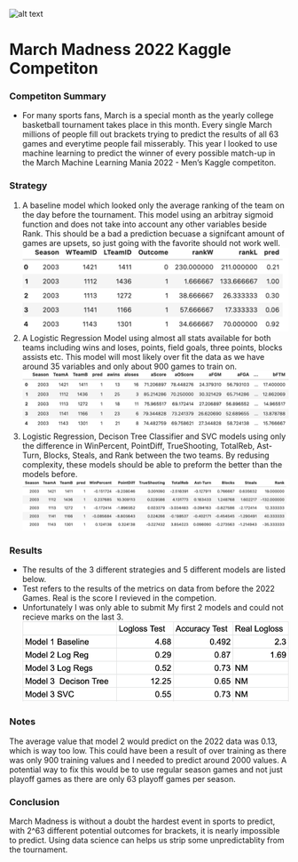 ![alt text](https://upload.wikimedia.org/wikipedia/en/thumb/2/28/March_Madness_logo.svg/1200px-March_Madness_logo.svg.png)
# March Madness 2022 Kaggle Competiton
### Competiton Summary 
* For many sports fans, March is a special month as the yearly college basketball tournament takes place in this month. Every single March millions of people fill out brackets trying to predict the results of all 63 games and everytime people fail misserably. This year I looked to use machine learning to predict the winner of every possible match-up in the March Machine Learning Mania 2022 - Men’s Kaggle competiton.
### Strategy
1. A baseline model which looked only the average ranking of the team on the day before the tournament. This model using an arbitray sigmoid function and does not take into account any other variables beside Rank. This should be a bad a prediction becuase a signifcant amount of games are upsets, so just going with the favorite should not work well.
![Model1](Model1.png)
2. A Logistic Regression Model using almost all stats available for both teams including wins and loses, points, field goals, three points, blocks assists etc. This model will most likely over fit the data as we have around 35 variables and only about 900 games to train on.
![Model2](Model2.png)
3. Logistic Regression, Decison Tree Classifier and SVC models using only the difference in WinPercent, PointDiff,	TrueShooting,	TotalReb,	Ast-Turn,	Blocks,	Steals, and	Rank between the two teams. By redusing complexity, these models should be able to preform the better than the models before.
![Model3](Model3.png) 

### Results
- The results of the 3 different strategies and 5 different models are listed below. 
- Test refers to the results of the metrics on data from before the 2022 Games. Real is the score I revieved in the competion. 
- Unfortunately I was only able to submit My first 2 models and could not recieve marks on the last 3.
![MM2022R](MM2022R.png)

### Notes
The average value that model 2 would predict on the 2022 data was 0.13, which is way too low. This could have been a result of over training as there was only 900 training values and I needed to predict around 2000 values. A potential way to fix this would be to use regular season games and not just playoff games as there are only 63 playoff games per season.

### Conclusion
March Madness is without a doubt the hardest event in sports to predict, with 2^63 different potential outcomes for brackets, it is nearly impossible to predict. Using data science can helps us strip some unpredictablity from the tournament. 



